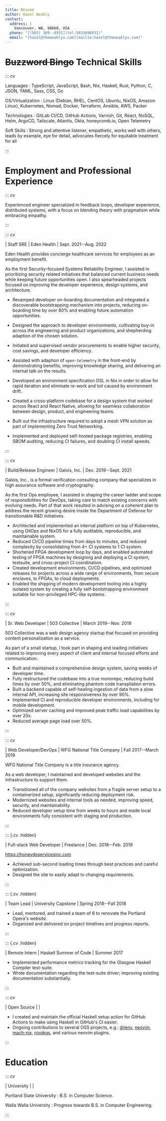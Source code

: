 ```yaml
---
title: Résumé
author: Hazel Weakly
contact:
  address: |
    Vancouver, WA, 98660, USA
  phone: "[(503) 369--8931](tel:5033698931)"
  email: "[hazel@theweaklys.com](mailto:hazel@theweaklys.com)"
---
```


# ~~Buzzword Bingo~~ Technical Skills

::: cv

Languages
: TypeScript, JavaScript, Bash, Nix, Haskell, Rust, Python, C, JSON, YAML, Sass, CSS, Go

OS/Virtualization
: Linux (Debian, RHEL, CentOS, Ubuntu, NixOS, Amazon Linux), Kubernetes, Nomad, Docker, Terraform, Ansible, AWS, Packer

Technologies
: GitLab CI/CD, GitHub Actions, Varnish, Git, React, NoSQL, Helm, ArgoCD, Tailscale, Atlantis, Okta, honeycomb.io, Open Telemetry

Soft Skills
: Strong and attentive listener, empathetic, works well with others, leads by example, eye for detail, advocates fiercely for equitable treatment for all

:::

# Employment and Professional Experience

::: cv

Experienced engineer specialized in feedback loops, developer experience, distributed systems,
with a focus on blending theory with pragmatism while embracing empathy.

:::

::: cv

| Staff SRE | Eden Health | Sept. 2021--Aug. 2022

Eden Health provides concierge healthcare services for employees as an employment benefit.

As the first Security-focused Systems Reliability Engineer, I assisted in prioritizing security related initiatives that balanced current business needs while keeping future opportunities open.
I also spearheaded projects focused on improving the developer experience, design systems, and architecture.

- Revamped developer on-boarding documentation and integrated a discoverable bootstrapping mechanism into projects, reducing on-boarding time by over 80% and enabling future automation opportunities.
- Designed the approach to developer environments, cultivating buy-in across the engineering and product organizations, and shepherding adaption of the chosen solution.
- Initiated and supervised vendor procurements to enable higher security, cost savings, and developer efficiency.
- Assisted with adaption of `open-telemetry` in the front-end by demonstrating benefits, improving knowledge sharing, and delivering an internal talk on the results.

- Developed an environment specification DSL in Nix in order to allow for rapid iteration and eliminate re-work and toil caused by environment drift.
- Created a cross-platform codebase for a design system that worked across React and React Native, allowing for seamless collaboration between design, product, and engineering teams.

- Built out the infrastructure required to adopt a mesh VPN solution as part of implementing Zero Trust Networking.
- Implemented and deployed self-hosted package registries, enabling SBOM auditing, reducing CI failures, and doubling CI install speeds.

:::

::: cv

| Build/Release Engineer | Galois, Inc\. | Dec. 2019--Sept. 2021

Galois, Inc., is a formal verification consulting company that specializes in high assurance software and cryptography.

As the first Ops employee, I assisted in shaping the career ladder and scope of responsibilities for DevOps, taking care to match existing concerns with evolving needs.
Part of that work resulted in advising on a coherent plan to address the recent growing desire inside the Department of Defense for transitionable R&D initiatives.

- Architected and implemented an internal platform on top of Kubernetes, using GitOps and NixOS for a fully auditable, reproducible, and maintainable system.
- Reduced CI/CD pipeline times from days to minutes, and reduced complexity by consolidating from 4+ CI systems to 1 CI system.
- Shortened FPGA development loop by days, and enabled automated testing of FPGA machines by designing and deploying a CI system, testsuite, and cross-project CI coordination.
- Created development environments, CI/CD pipelines, and optimized releases for projects across a wide range of environments, from secure enclaves, to FPGAs, to cloud deployments.
- Enabled the shipping of modern development tooling into a highly isolated system by creating a fully self-bootstrapping environment suitable for non-privileged HPC-like systems.

:::

::: cv

| Sr. Web Developer | 503 Collective | March 2019--Nov. 2019

503 Collective was a web design agency startup that focused on providing content personalization as a service.

As part of a small startup, I took part in shaping and leading initiatives related to improving every aspect of client and internal focused efforts and communication.

- Built and maintained a comprehensive design system, saving weeks of developer time.
- Fully restructured the codebase into a true monorepo, reducing build times by over 50%, and eliminating phantom code transpilation errors.
- Built a backend capable of self-healing ingestion of data from a slow internal API, increasing site responsiveness by over 90%.
- Implemented CI and reproducible developer environments, including for mobile development.
- Optimized server caching and improved peak traffic load capabilities by over 20x.
- Reduced average page load over 50%.

:::

::: cv

| Web Developer/DevOps | WFG National Title Company | Fall 2017--March 2019

WFG National Title Company is a title insurance agency.

As a web developer, I maintained and developed websites and the infrastructure to support them.

- Transitioned all of the company websites from a fragile server setup to a containerized setup, significantly reducing deployment risk.
- Modernized websites and internal tools as needed, improving speed, security, and maintainability.
- Reduced developer setup time from weeks to hours and made local environments fully consistent with staging and production.

:::

::: {.cv .hidden}

| Full-stack Web Developer | Freelance | Dec. 2018--Feb. 2019

<https://honeydoservicesinc.com>

- Achieved sub-second loading times through best practices and careful optimization.
- Designed the site to easily adapt to changing requirements.

:::

::: {.cv .hidden}

| Team Lead | University Capstone | Spring 2018--Fall 2018

- Lead, mentored, and trained a team of 6 to renovate the Portland Opera's website.
- Organized and delivered on project timelines and progress reports.

:::

::: {.cv .hidden}

| Remote Intern | Haskell Summer of Code | Summer 2017

- Implemented performance metrics tracking for the Glasgow Haskell Compiler test-suite.
- Wrote documentation regarding the test-suite driver; improving existing documentation substantially.

:::

::: cv

| Open Source | |

- I created and maintain the official Haskell setup action for GitHub Actions to make using Haskell in GitHub's CI easier.
- Ongoing contributions to several OSS projects, e.g.: [direnv](https://github.com/direnv/direnv), [neovim](https://github.com/neovim/neovim), [mach-nix](https://github.com/DavHau/mach-nix/), [nixpkgs](https://github.com/NixOS/nixpkgs), and various neovim plugins.

:::

# Education

::: cv

| University | |

Portland State University
: B.S. in Computer Science.

Walla Walla University
: Progress towards B.S. in Computer Engineering.

:::

